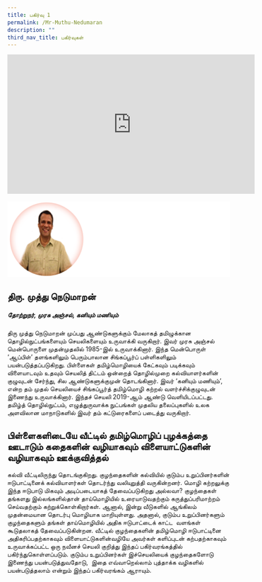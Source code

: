 ```yaml
---
title: பகிர்வு 1
permalink: /Mr-Muthu-Nedumaran
description: ""
third_nav_title: பகிர்வுகள்
---
```


<iframe width="560" height="315" src="https://www.youtube.com/embed/xJKhv9EaaCg" title="YouTube video player" frameborder="0" allow="accelerometer; autoplay; clipboard-write; encrypted-media; gyroscope; picture-in-picture" allowfullscreen></iframe>

![](/images/Mr%20Muthu%20Nedumaran2.png)
## **திரு. முத்து நெடுமாறன்**
##### *தோற்றுநர், முரசு அஞ்சல்,  கனியும் மணியும்*

திரு முத்து நெடுமாறன் முப்பது ஆண்டுகளுக்கும் மேலாகத் தமிழுக்கான தொழில்நுட்பங்களையும் செயலிகளையும் உருவாக்கி வருகிறார். இவர் முரசு அஞ்சல் மென்பொருளை முதன்முதலில் 1985-இல் உருவாக்கினார். இந்த மென்பொருள் ‘ஆப்பிள்’ தளங்களிலும் பெரும்பாலான சிங்கப்பூர்ப் பள்ளிகளிலும் பயன்படுத்தப்படுகிறது. பிள்ளைகள் தமிழ்மொழியைக் கேட்கவும் படிக்கவும் விளையாடவும் உதவும் செயலித் திட்டம் ஒன்றைத் தொழில்முறை கல்வியாளர்களின் குழுவுடன் சேர்ந்து, சில ஆண்டுகளுக்குமுன் தொடங்கினார். இவர் ‘கனியும் மணியும்’, என்ற தம் முதல் செயலியைச் சிங்கப்பூர்த் தமிழ்மொழி கற்றல் வளர்ச்சிக்குழுவுடன் இணைந்து உருவாக்கினார். இந்தச் செயலி 2019\-ஆம் ஆண்டு வெளியிடப்பட்டது. தமிழ்த் தொழில்நுட்பம், எழுத்துருவாக்க நுட்பங்கள் முதலிய தலைப்புகளில் உலக அளவிலான மாநாடுகளில் இவர் தம் கட்டுரைகளைப் படைத்து வருகிறார்.

## பிள்ளைகளிடையே வீட்டில் தமிழ்மொழிப் புழக்கத்தை ஊடாடும் கதைகளின் வழியாகவும் விளையாட்டுகளின் வழியாகவும் ஊக்குவித்தல் 
கல்வி வீட்டிலிருந்து தொடங்குகிறது. குழந்தைகளின் கல்வியில் குடும்ப உறுப்பினர்களின் ஈடுபாட்டினைக் கல்வியாளர்கள் தொடர்ந்து வலியுறுத்தி வருகின்றனர். மொழி கற்றலுக்கு இந்த ஈடுபாடு மிகவும் அடிப்படையாகத் தேவைப்படுகிறது அல்லவா? குழந்தைகள் தங்களது இல்லங்களில்தான் தாய்மொழியில் உரையாடுவதற்கும் கருத்துப்பரிமாற்றம் செய்வதற்கும் கற்றுக்கொள்கிறார்கள். ஆனால், இன்று வீடுகளில் ஆங்கிலம் முதன்மையான தொடர்பு மொழியாக மாறியுள்ளது. அதனால், குடும்ப உறுப்பினர்களும் குழந்தைகளும் தங்கள் தாய்மொழியில் அதிக ஈடுபாட்டைக் காட்ட  வளங்கள் கூடுதலாகத் தேவைப்படுகின்றன. வீட்டில் குழந்தைகளின் தமிழ்மொழி ஈடுபாட்டினை அதிகரிப்பதற்காகவும் விளையாட்டுகளின்வழியே அவர்கள் களிப்புடன் கற்பதற்காகவும் உருவாக்கப்பட்ட ஒரு நவீனச் செயலி குறித்து இந்தப் பகிர்வரங்கத்தில் பகிர்ந்துகொள்ளப்படும். குடும்ப உறுப்பினர்கள் இச்செயலியைக் குழந்தைகளோடு இணைந்து பயன்படுத்துவதோடு,  இதை எவ்வாறெல்லாம் புத்தாக்க வழிகளில் பயன்படுத்தலாம் என்றும் இந்தப் பகிர்வரங்கம் ஆராயும்.